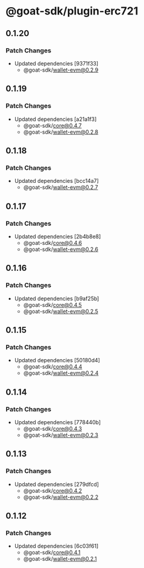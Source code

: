 # @goat-sdk/plugin-erc721

## 0.1.20

### Patch Changes

- Updated dependencies [9371f33]
  - @goat-sdk/wallet-evm@0.2.9

## 0.1.19

### Patch Changes

- Updated dependencies [a21a1f3]
  - @goat-sdk/core@0.4.7
  - @goat-sdk/wallet-evm@0.2.8

## 0.1.18

### Patch Changes

- Updated dependencies [bcc14a7]
  - @goat-sdk/wallet-evm@0.2.7

## 0.1.17

### Patch Changes

- Updated dependencies [2b4b8e8]
  - @goat-sdk/core@0.4.6
  - @goat-sdk/wallet-evm@0.2.6

## 0.1.16

### Patch Changes

- Updated dependencies [b9af25b]
  - @goat-sdk/core@0.4.5
  - @goat-sdk/wallet-evm@0.2.5

## 0.1.15

### Patch Changes

- Updated dependencies [50180d4]
  - @goat-sdk/core@0.4.4
  - @goat-sdk/wallet-evm@0.2.4

## 0.1.14

### Patch Changes

- Updated dependencies [778440b]
  - @goat-sdk/core@0.4.3
  - @goat-sdk/wallet-evm@0.2.3

## 0.1.13

### Patch Changes

- Updated dependencies [279dfcd]
  - @goat-sdk/core@0.4.2
  - @goat-sdk/wallet-evm@0.2.2

## 0.1.12

### Patch Changes

- Updated dependencies [6c03f61]
  - @goat-sdk/core@0.4.1
  - @goat-sdk/wallet-evm@0.2.1
